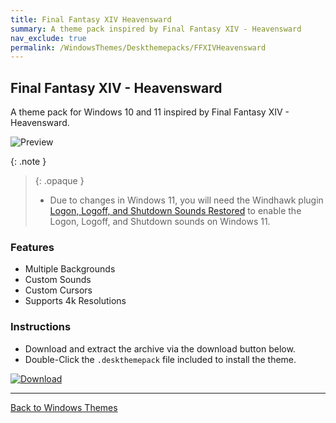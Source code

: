 ```yaml
---
title: Final Fantasy XIV Heavensward
summary: A theme pack inspired by Final Fantasy XIV - Heavensward
nav_exclude: true
permalink: /WindowsThemes/Deskthemepacks/FFXIVHeavensward
---
```


## Final Fantasy XIV - Heavensward

A theme pack for Windows 10 and 11 inspired by Final Fantasy XIV - Heavensward.

![Preview](https://gitlab.com/the-back-room/deskthemepacks/sfw/ffxiv-heavensward/-/raw/main/Extras/Preview.bmp)

{: .note }
> {: .opaque }
> - Due to changes in Windows 11, you will need the Windhawk plugin [Logon, Logoff, and Shutdown Sounds Restored](https://windhawk.net/mods/logon-logoff-shutdown-sounds) to enable the Logon, Logoff, and Shutdown sounds on Windows 11.

### Features

- Multiple Backgrounds
- Custom Sounds
- Custom Cursors
- Supports 4k Resolutions

### Instructions

- Download and extract the archive via the download button below.
- Double-Click the `.deskthemepack` file included to install the theme.

[![Download](https://img.shields.io/badge/Download-black?style=for-the-badge&logo=gitlab&logoColor=white&logoSize=auto&labelColor=red&color=black&cacheSeconds=3600)](https://gitlab.com/the-back-room/deskthemepacks/sfw/ffxiv-heavensward/-/archive/main/ffxiv-heavensward-main.zip)

---

<a href="/WindowsThemes" class="btn btn--secondary btn--sm">Back to Windows Themes</a>